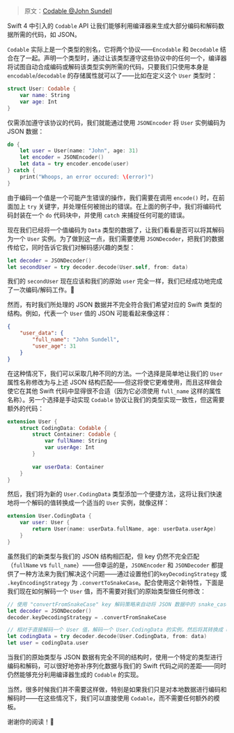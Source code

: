> 原文：[Codable @John Sundell](https://www.swiftbysundell.com/basics/codable/)



Swift 4 中引入的 `Codable` API 让我们能够利用编译器来生成大部分编码和解码数据所需的代码，如 JSON。

`Codable` 实际上是一个类型的别名，它将两个协议——`Encodable` 和 `Decodable` 结合在了一起。声明一个类型时，通过让该类型遵守这些协议中的任何一个，编译器将试图自动合成编码或解码该类型实例所需的代码，只要我们只使用本身是 `encodable`/`decodable` 的存储属性就可以了——比如在定义这个 `User` 类型时：

```swift
struct User: Codable {
    var name: String
    var age: Int
}
```

仅需添加遵守该协议的代码，我们就能通过使用 `JSONEncoder` 将 `User` 实例编码为 JSON 数据：

```swift
do {
    let user = User(name: "John", age: 31)
    let encoder = JSONEncoder()
    let data = try encoder.encode(user)
} catch {
    print("Whoops, an error occured: \(error)")
}
```

由于编码一个值是一个可能产生错误的操作，我们需要在调用 `encode()` 时，在前面加上 `try` 关键字，并处理任何被抛出的错误。在上面的例子中，我们将编码代码封装在一个 `do` 代码块中，并使用 `catch` 来捕捉任何可能的错误。

现在我们已经将一个值编码为 `Data` 类型的数据了，让我们看看是否可以将其解码为一个 `User` 实例。为了做到这一点，我们需要使用 `JSONDecoder`，把我们的数据传给它，同时告诉它我们对解码感兴趣的类型：

```swift
let decoder = JSONDecoder()
let secondUser = try decoder.decode(User.self, from: data)
```

我们的 `secondUser` 现在应该和我们的原始 `user` 完全一样，我们已经成功地完成了一次编码/解码工作。🎉

然而，有时我们所处理的 JSON 数据并不完全符合我们希望对应的 Swift 类型的结构。例如，代表一个 `User` 值的 JSON 可能看起来像这样：

```json
{
    "user_data": {
        "full_name": "John Sundell",
        "user_age": 31
    }
}
```

在这种情况下，我们可以采取几种不同的方法。一个选择是简单地让我们的 `User` 属性名称修改为与上述 JSON 结构匹配——但这将使它更难使用，而且这样做会使它在其他 Swift 代码中显得很不合适（因为它必须使用 `full_name` 这样的属性名称）。另一个选择是手动实现 `Codable` 协议让我们的类型实现一致性，但这需要额外的代码：

```swift
extension User {
    struct CodingData: Codable {
        struct Container: Codable {
            var fullName: String
            var userAge: Int
        }
        
        var userData: Container
    }
}
```

然后，我们将为新的 `User.CodingData` 类型添加一个便捷方法，这将让我们快速地将一个解码的值转换成一个适当的 `User` 实例，就像这样：

```swift
extension User.CodingData {
    var user: User {
        return User(name: userData.fullName, age: userData.userAge)
    }
}
```

虽然我们的新类型与我们的 JSON 结构相匹配，但 key 仍然不完全匹配（`fullName` vs `full_name`）——但幸运的是，`JSONEncoder` 和 `JSONDecoder` 都提供了一种方法来为我们解决这个问题——通过设置他们的`keyDecodingStrategy` 或 `.keyEncodingStrategy` 为 `.convertToSnakeCase`。配合使用这个新特性，下面是我们现在如何解码一个 `User` 值，而不需要对我们的原始类型做任何修改：

```swift
// 使用 "convertFromSnakeCase" key 解码策略来自动将 JSON 数据中的 snake_case 格式的 key 转换为 camelCase 格式
let decoder = JSONDecoder()
decoder.keyDecodingStrategy = .convertFromSnakeCase

// 相对于直接解码一个 User 值，解码一个 User.CodingData 的实例，然后将其转换成 user
let codingData = try decoder.decode(User.CodingData, from: data)
let user = codingData.user
```

当我们的原始类型与 JSON 数据有完全不同的结构时，使用一个特定的类型进行编码和解码，可以很好地弥补序列化数据与我们的 Swift 代码之间的差距——同时仍然能够充分利用编译器生成的 `Codable` 的实现。

当然，很多时候我们并不需要这样做，特别是如果我们只是对本地数据进行编码和解码时——在这些情况下，我们可以直接使用 `Codable`，而不需要任何额外的模板。

谢谢你的阅读！🚀

